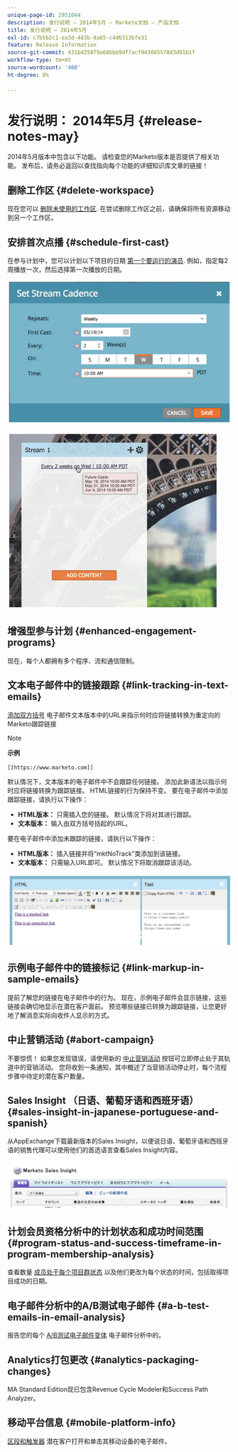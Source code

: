 ```yaml
---
unique-page-id: 2951044
description: 发行说明 — 2014年5月 — Marketo文档 — 产品文档
title: 发行说明 — 2014年5月
exl-id: c7b5b2c1-ea3d-483b-8a65-c4d6313bfe31
feature: Release Information
source-git-commit: 431bd258f9a68bbb9df7acf043085578d3d91b1f
workflow-type: tm+mt
source-wordcount: '460'
ht-degree: 0%

---
```


# 发行说明： 2014年5月 {#release-notes-may}

2014年5月版本中包含以下功能。 请检查您的Marketo版本是否提供了相关功能。 发布后，请务必返回以查找指向每个功能的详细知识库文章的链接！

## 删除工作区 {#delete-workspace}

现在您可以 [删除未使用的工作区](/help/marketo/product-docs/administration/workspaces-and-person-partitions/delete-a-workspace.md). 在尝试删除工作区之前，请确保将所有资源移动到另一个工作区。

## 安排首次点播 {#schedule-first-cast}

在参与计划中，您可以计划以下项目的日期 [第一个要运行的演员](/help/marketo/product-docs/email-marketing/drip-nurturing/engagement-program-streams/set-stream-cadence.md). 例如，指定每2周播放一次，然后选择第一次播放的日期。

![](assets/image2014-9-22-11-3a57-3a36.png)

![](assets/image2014-9-22-11-3a57-3a54.png)

## 增强型参与计划 {#enhanced-engagement-programs}

现在，每个人都拥有多个程序、流和通信限制。

## 文本电子邮件中的链接跟踪 {#link-tracking-in-text-emails}

[添加双方括号](/help/marketo/product-docs/email-marketing/general/functions-in-the-editor/add-tracked-links-to-a-text-email.md) 电子邮件文本版本中的URL来指示何时应将链接转换为重定向的Marketo跟踪链接

>[!NOTE]
>
>**示例**
>
>`[[https://www.marketo.com]]`

默认情况下，文本版本的电子邮件中不会跟踪任何链接。 添加此新语法以指示何时应将链接转换为跟踪链接。 HTML链接的行为保持不变。  要在电子邮件中添加跟踪链接，请执行以下操作：

* **HTML版本：** 只需插入您的链接。 默认情况下将对其进行跟踪。
* **文本版本：** 输入由双方括号括起的URL。

要在电子邮件中添加未跟踪的链接，请执行以下操作：

* **HTML版本：** 插入链接并将“mktNoTrack”类添加到该链接。
* **文本版本：** 只需输入URL即可。 默认情况下将取消跟踪该活动。

![](assets/image2014-9-22-12-3a1-3a34.png)

## 示例电子邮件中的链接标记 {#link-markup-in-sample-emails}

提前了解您的链接在电子邮件中的行为。 现在，示例电子邮件会显示链接，这些链接会确切地显示在潜在客户面前。 预览哪些链接已转换为跟踪链接，让您更好地了解消息实际向收件人显示的方式。

## 中止营销活动 {#abort-campaign}

不要惊慌！ 如果您发现错误，请使用新的 [中止营销活动](/help/marketo/product-docs/core-marketo-concepts/smart-campaigns/using-smart-campaigns/abort-a-smart-campaign.md) 按钮可立即停止处于其轨道中的营销活动。 您将收到一条通知，其中概述了当营销活动停止时，每个流程步骤中待定的潜在客户数量。

## Sales Insight （日语、葡萄牙语和西班牙语） {#sales-insight-in-japanese-portuguese-and-spanish}

从AppExchange下载最新版本的Sales Insight，以便说日语、葡萄牙语和西班牙语的销售代理可以使用他们的首选语言查看Sales Insight内容。

![](assets/image2014-9-22-12-3a2-3a12.png)

## 计划会员资格分析中的计划状态和成功时间范围 {#program-status-and-success-timeframe-in-program-membership-analysis}

查看数量 [成员处于每个项目群状态](/help/marketo/product-docs/reporting/revenue-cycle-analytics/program-analytics/build-a-program-membership-analysis-report-that-lists-leads.md) 以及他们更改为每个状态的时间，包括取得项目成功的日期。

## 电子邮件分析中的A/B测试电子邮件 {#a-b-test-emails-in-email-analysis}

报告您的每个 [A/B测试电子邮件变体](/help/marketo/product-docs/reporting/revenue-cycle-analytics/email-analysis/build-an-email-analysis-report-that-shows-program-information.md) 电子邮件分析中的。

## Analytics打包更改 {#analytics-packaging-changes}

MA Standard Edition现已包含Revenue Cycle Modeler和Success Path Analyzer。

## 移动平台信息 {#mobile-platform-info}

[区段和触发器](/help/marketo/product-docs/reporting/basic-reporting/report-activity/build-a-people-performance-report-with-mobile-platform-columns.md) 潜在客户打开和单击其移动设备的电子邮件。
